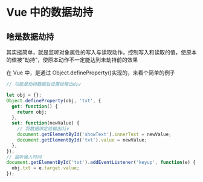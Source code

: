 # Vue 中的数据劫持

## 啥是数据劫持

其实挺简单，就是监听对象属性的写入与读取动作，控制写入和读取的值，使原本的值被“劫持”，使原本动作不一定能达到未劫持前的效果

在 Vue 中，是通过 Object.defineProperty()实现的，来看个简单的例子

```js
// 功能是劫持数据后设置给输出div

let obj = {};
Object.defineProperty(obj, 'txt', {
  get: function() {
    return obj;
  },
  set: function(newValue) {
    // 将数据绑定给输出div
    document.getElementById('showText').innerText = newValue;
    document.getElementById('txt').value = newValue;
  },
});
// 监听输入时间
document.getElementById('txt').addEventListener('keyup', function(e) {
  obj.txt = e.target.value;
});
```
